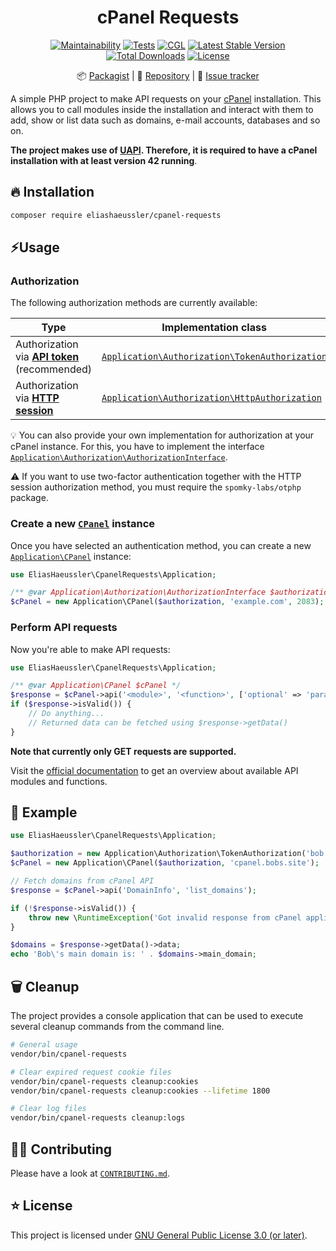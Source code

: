 <div align="center">

# cPanel Requests

[![Maintainability](https://api.codeclimate.com/v1/badges/1277cb80151c332d04ff/maintainability)](https://codeclimate.com/github/eliashaeussler/cpanel-requests/maintainability)
[![Tests](https://github.com/eliashaeussler/cpanel-requests/actions/workflows/tests.yaml/badge.svg)](https://github.com/eliashaeussler/cpanel-requests/actions/workflows/tests.yaml)
[![CGL](https://github.com/eliashaeussler/cpanel-requests/actions/workflows/cgl.yaml/badge.svg)](https://github.com/eliashaeussler/cpanel-requests/actions/workflows/cgl.yaml)
[![Latest Stable Version](http://poser.pugx.org/eliashaeussler/cpanel-requests/v)](https://packagist.org/packages/eliashaeussler/cpanel-requests)
[![Total Downloads](http://poser.pugx.org/eliashaeussler/cpanel-requests/downloads)](https://packagist.org/packages/eliashaeussler/cpanel-requests)
[![License](http://poser.pugx.org/eliashaeussler/cpanel-requests/license)](LICENSE)

:package:&nbsp;[Packagist](https://packagist.org/packages/eliashaeussler/cpanel-requests) |
:floppy_disk:&nbsp;[Repository](https://github.com/eliashaeussler/cpanel-requests) |
:bug:&nbsp;[Issue tracker](https://github.com/eliashaeussler/cpanel-requests/issues)

</div>

A simple PHP project to make API requests on your [cPanel](https://cpanel.com/) installation.
This allows you to call modules inside the installation and interact with them to add, show or
list data such as domains, e-mail accounts, databases and so on.

**The project makes use of [UAPI](https://documentation.cpanel.net/display/DD/Guide+to+UAPI).
Therefore, it is required to have a cPanel installation with at least version 42 running**.

## :fire: Installation

```bash
composer require eliashaeussler/cpanel-requests
```

## :zap:Usage

### Authorization

The following authorization methods are currently available:

| Type                                               | Implementation class                                                                                   |
|----------------------------------------------------|--------------------------------------------------------------------------------------------------------|
| Authorization via [**API token**][1] (recommended) | [`Application\Authorization\TokenAuthorization`](src/Application/Authorization/TokenAuthorization.php) |
| Authorization via [**HTTP session**][2]            | [`Application\Authorization\HttpAuthorization`](src/Application/Authorization/HttpAuthorization.php)   |

:bulb: You can also provide your own implementation for authorization
at your cPanel instance. For this, you have to implement the interface
[`Application\Authorization\AuthorizationInterface`](src/Application/Authorization/AuthorizationInterface.php).

:warning: If you want to use two-factor authentication together with
the HTTP session authorization method, you must require the
`spomky-labs/otphp` package.

### Create a new [`CPanel`](src/Application/CPanel.php) instance

Once you have selected an authentication method, you can create a
new [`Application\CPanel`](src/Application/CPanel.php) instance:

```php
use EliasHaeussler\CpanelRequests\Application;

/** @var Application\Authorization\AuthorizationInterface $authorization */
$cPanel = new Application\CPanel($authorization, 'example.com', 2083);
```

### Perform API requests

Now you're able to make API requests:

```php
use EliasHaeussler\CpanelRequests\Application;

/** @var Application\CPanel $cPanel */
$response = $cPanel->api('<module>', '<function>', ['optional' => 'parameters']);
if ($response->isValid()) {
    // Do anything...
    // Returned data can be fetched using $response->getData()
}
```

**Note that currently only GET requests are supported.**

Visit the [official documentation][3] to get an overview about
available API modules and functions.

## :bee: Example

```php
use EliasHaeussler\CpanelRequests\Application;

$authorization = new Application\Authorization\TokenAuthorization('bob', '9CKU401OH5WVDGSAVXN3UMLT8BJ5IY');
$cPanel = new Application\CPanel($authorization, 'cpanel.bobs.site');

// Fetch domains from cPanel API
$response = $cPanel->api('DomainInfo', 'list_domains');

if (!$response->isValid()) {
    throw new \RuntimeException('Got invalid response from cPanel application.');
}

$domains = $response->getData()->data;
echo 'Bob\'s main domain is: ' . $domains->main_domain;
```

## :wastebasket: Cleanup

The project provides a console application that can be used to execute
several cleanup commands from the command line.

```bash
# General usage
vendor/bin/cpanel-requests

# Clear expired request cookie files
vendor/bin/cpanel-requests cleanup:cookies
vendor/bin/cpanel-requests cleanup:cookies --lifetime 1800

# Clear log files
vendor/bin/cpanel-requests cleanup:logs
```

## :technologist: Contributing

Please have a look at [`CONTRIBUTING.md`](CONTRIBUTING.md).

## :star: License

This project is licensed under [GNU General Public License 3.0 (or later)](LICENSE).

[1]: https://api.docs.cpanel.net/cpanel/tokens/
[2]: https://api.docs.cpanel.net/cpanel/introduction/
[3]: https://documentation.cpanel.net/display/DD/Guide+to+UAPI
